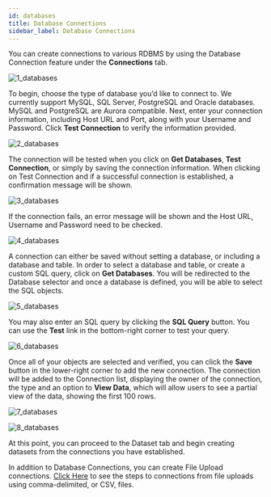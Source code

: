 ```yaml
---
id: databases
title: Database Connections
sidebar_label: Database Connections
---
```

<div style={{textAlign: "justify"}}>

You can create connections to various RDBMS by using the Database Connection feature under the **Connections** tab.

![1_databases](https://s3.amazonaws.com/cdn.qrvey.com/documentation_assets/ui-docs/datasets/3.4.2.2_databases/1_databasesV2.png#thumbnail)

To begin, choose the type of database you’d like to connect to. We currently support MySQL, SQL Server, PostgreSQL and Oracle databases. MySQL and PostgreSQL are Aurora compatible. 
Next, enter your connection information, including Host URL and Port, along with your Username and Password. Click **Test Connection** to verify the information provided.

![2_databases](https://s3.amazonaws.com/cdn.qrvey.com/documentation_assets/ui-docs/datasets/3.4.2.2_databases/2_databasesV2.png#thumbnail)

The connection will be tested when you click on **Get Databases**, **Test Connection**, or simply by saving the connection information.
When clicking on Test Connection and if a successful connection is established, a confirmation message will be shown. 

![3_databases](https://s3.amazonaws.com/cdn.qrvey.com/documentation_assets/ui-docs/datasets/3.4.2.2_databases/3_databasesV2.png#thumbnail)

If the connection fails, an error message will be shown and the Host URL, Username and Password need to be checked.  

![4_databases](https://s3.amazonaws.com/cdn.qrvey.com/documentation_assets/ui-docs/datasets/3.4.2.2_databases/4_databasesV2.png#thumbnail-60)

A connection can either be saved without setting a database, or including a database and table. In order to select a database and table, or create a custom SQL query, click on **Get Databases**. You will be redirected to the Database selector and once a database is defined, you will be able to select the SQL objects. 

![5_databases](https://s3.amazonaws.com/cdn.qrvey.com/documentation_assets/ui-docs/datasets/3.4.2.2_databases/5_databasesV2.png#thumbnail-60)

You may also enter an SQL query by clicking the **SQL Query** button. You can use the **Test** link in the bottom-right corner to test your query.

![6_databases](https://s3.amazonaws.com/cdn.qrvey.com/documentation_assets/ui-docs/datasets/3.4.2.2_databases/6_databasesV2.png#thumbnail)

Once all of your objects are selected and verified, you can click the **Save** button in the lower-right corner to add the new connection.
The connection will be added to the Connection list, displaying the owner of the connection, the type and an option to **View Data**, which will allow users to see a partial view of the data, showing the first 100 rows. 

![7_databases](https://s3.amazonaws.com/cdn.qrvey.com/documentation_assets/ui-docs/datasets/3.4.2.2_databases/7_databasesV2.png#thumbnail)

![8_databases](https://s3.amazonaws.com/cdn.qrvey.com/documentation_assets/ui-docs/datasets/3.4.2.2_databases/8_databasesV2.png#thumbnail-40)

At this point, you can proceed to the Dataset tab and begin creating datasets from the connections you have established. 

In addition to Database Connections, you can create File Upload connections. [Click Here](ui-docs/datasets/csv.md) to see the steps to connections from file uploads using comma-delimited, or CSV, files.
</div>